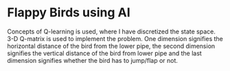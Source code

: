 # Flappy Birds using AI

Concepts of Q-learning is used, where I have discretized the state space. 
3-D Q-matrix is used to implement the problem.
One dimension signifies the horizontal distance of the bird from the lower pipe, the second dimension signifies the vertical distance of the bird from lower pipe and the last dimension signifies whether the bird has to jump/flap or not.
